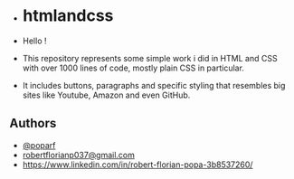 * # htmlandcss

*  Hello !

*  This repository represents some simple work i did in HTML and CSS with over 1000 lines of code, mostly plain CSS in particular.

*  It includes buttons, paragraphs and specific styling that resembles big sites like Youtube, Amazon and even GitHub.


## Authors

- [@poparf](https://github.com/poparf)
- robertflorianp037@gmail.com
- https://www.linkedin.com/in/robert-florian-popa-3b8537260/


